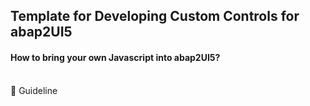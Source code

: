 ## Template for Developing Custom Controls for abap2UI5

#### How to bring your own Javascript into abap2UI5?
<br>
🚧 Guideline

